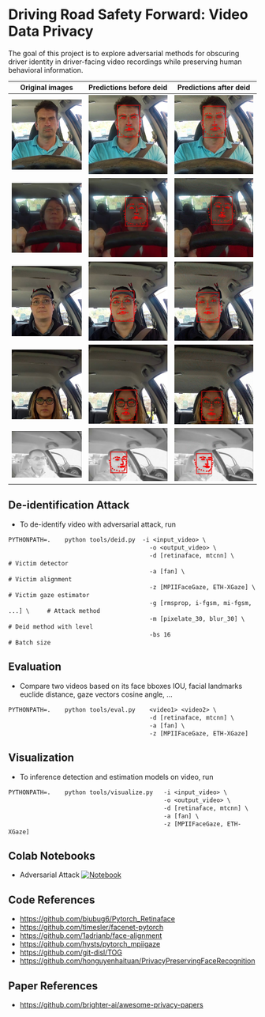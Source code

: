 # Driving Road Safety Forward: Video Data Privacy

The goal of this project is to explore adversarial methods for obscuring driver identity in driver-facing video recordings while preserving human behavioral information.


|                       Original images                        |                   Predictions before deid                    |                    Predictions after deid                     |
| :----------------------------------------------------------: | :----------------------------------------------------------: | :-----------------------------------------------------------: |
| <img width="450" alt="screen" src="assets/results/ori.jpg">  | <img width="450" alt="screen" src="assets/results/raw.jpg">  | <img width="450" alt="screen" src="assets/results/deid.jpg">  |
| <img width="450" alt="screen" src="assets/results/ori2.jpg"> | <img width="450" alt="screen" src="assets/results/raw2.jpg"> | <img width="450" alt="screen" src="assets/results/deid2.jpg"> |
| <img width="450" alt="screen" src="assets/results/ori3.jpg"> | <img width="450" alt="screen" src="assets/results/raw3.jpg"> | <img width="450" alt="screen" src="assets/results/deid3.jpg"> |
| <img width="450" alt="screen" src="assets/results/ori4.jpg"> | <img width="450" alt="screen" src="assets/results/raw4.jpg"> | <img width="450" alt="screen" src="assets/results/deid4.jpg"> |
| <img width="450" alt="screen" src="assets/results/ori5.jpg"> | <img width="450" alt="screen" src="assets/results/raw5.jpg"> | <img width="450" alt="screen" src="assets/results/deid5.jpg"> |


## De-identification Attack

- To de-identify video with adversarial attack, run
```
PYTHONPATH=.    python tools/deid.py  -i <input_video> \
                                        -o <output_video> \
                                        -d [retinaface, mtcnn] \                 # Victim detector
                                        -a [fan] \                               # Victim alignment
                                        -z [MPIIFaceGaze, ETH-XGaze] \           # Victim gaze estimator
                                        -g [rmsprop, i-fgsm, mi-fgsm, ...] \     # Attack method
                                        -m [pixelate_30, blur_30] \              # Deid method with level
                                        -bs 16                                   # Batch size
```

## Evaluation

- Compare two videos based on its face bboxes IOU, facial landmarks euclide distance, gaze vectors cosine angle, ...
```
PYTHONPATH=.    python tools/eval.py    <video1> <video2> \
                                        -d [retinaface, mtcnn] \
                                        -a [fan] \
                                        -z [MPIIFaceGaze, ETH-XGaze]
```

## Visualization

- To inference detection and estimation models on video, run

```
PYTHONPATH=.    python tools/visualize.py   -i <input_video> \
                                            -o <output_video> \
                                            -d [retinaface, mtcnn] \
                                            -a [fan] \
                                            -z [MPIIFaceGaze, ETH-XGaze]
```

## Colab Notebooks

- Adversarial Attack [![Notebook](https://colab.research.google.com/assets/colab-badge.svg)](https://colab.research.google.com/drive/1BXiBrxdfAK2JEW2uU7ZshKLPbD4ZSXXb?usp=sharing)

## Code References

- https://github.com/biubug6/Pytorch_Retinaface
- https://github.com/timesler/facenet-pytorch
- https://github.com/1adrianb/face-alignment
- https://github.com/hysts/pytorch_mpiigaze
- https://github.com/git-disl/TOG
- https://github.com/honguyenhaituan/PrivacyPreservingFaceRecognition

## Paper References

- https://github.com/brighter-ai/awesome-privacy-papers
